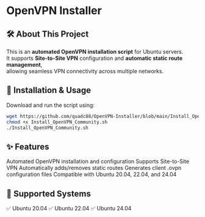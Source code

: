 # OpenVPN Installer

## 🛠️ About This Project
This is an **automated OpenVPN installation script** for Ubuntu servers.  
It supports **Site-to-Site VPN** configuration and **automatic static route management**,  
allowing seamless VPN connectivity across multiple networks.

## 🚀 Installation & Usage
Download and run the script using:
```bash
wget https://github.com/quadc88/OpenVPN-Installer/blob/main/Install_OpenVPN.sh
chmod +x Install_OpenVPN_Community.sh
./Install_OpenVPN_Community.sh
```

## ✨ Features
Automated OpenVPN installation and configuration
Supports Site-to-Site VPN
Automatically adds/removes static routes
Generates client .ovpn configuration files
Compatible with Ubuntu 20.04, 22.04, and 24.04

## 📌 Supported Systems
✅ Ubuntu 20.04
✅ Ubuntu 22.04
✅ Ubuntu 24.04
